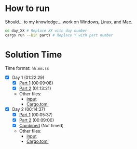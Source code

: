 # How to run
Should... to my knowledge... work on Windows, Linux, and Mac.
```bash
cd day_XX # Replace XX with day number
cargo run --bin partY # Replace Y with part number
```

# Solution Time

Time format: `hh:mm:ss`
- [x] Day 1 (01:22:29) 
  - [x] [Part 1](day_01/src/part1.rs) (00:09:08)
  - [x] [Part 2](day_01/src/part2.rs) (01:13:21)
  - Other files:
    - [input](day_01/src/input.in)
    - [Cargo.toml](day_01/Cargo.toml)
- [x] Day 2 (00:14:37)
  - [x] [Part 1](day_02/src/part1.rs) (00:05:37)
  - [x] [Part 2](day_02/src/part2.rs) (00:09:00)
  - [x] [Combined](day_02/src/combined.rs) (Not timed)
  - Other files:
    - [input](day_02/src/input.in)
    - [Cargo.toml](day_02/Cargo.toml)